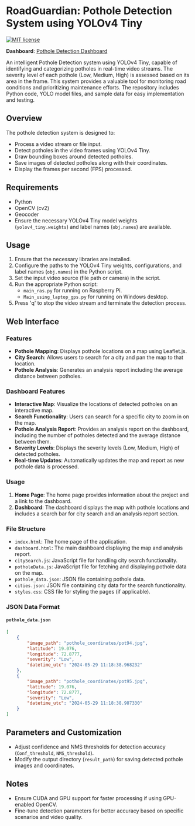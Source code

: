 # RoadGuardian: Pothole Detection System using YOLOv4 Tiny

[![MIT license](https://img.shields.io/badge/License-MIT-blue.svg)](https://lbesson.mit-license.org/)

**Dashboard**: [Pothole Detection Dashboard](https://akshxyjagtap.github.io/RoadGuardian-Pothole-Detection-System-with-Dashboard/)

An intelligent Pothole Detection system using YOLOv4 Tiny, capable of identifying and categorizing potholes in real-time video streams. The severity level of each pothole (Low, Medium, High) is assessed based on its area in the frame. This system provides a valuable tool for monitoring road conditions and prioritizing maintenance efforts. The repository includes Python code, YOLO model files, and sample data for easy implementation and testing.

## Overview

The pothole detection system is designed to:

- Process a video stream or file input.
- Detect potholes in the video frames using YOLOv4 Tiny.
- Draw bounding boxes around detected potholes.
- Save images of detected potholes along with their coordinates.
- Display the frames per second (FPS) processed.

## Requirements

- Python
- OpenCV (cv2)
- Geocoder
- Ensure the necessary YOLOv4 Tiny model weights (`yolov4_tiny.weights`) and label names (`obj.names`) are available.

## Usage

1. Ensure that the necessary libraries are installed.
2. Configure the paths to the YOLOv4 Tiny weights, configurations, and label names (`obj.names`) in the Python script.
3. Set the input video source (file path or camera) in the script.
4. Run the appropriate Python script:
   - `main_ras.py` for running on Raspberry Pi.
   - `Main_using_laptop_gps.py` for running on Windows desktop.
5. Press 'q' to stop the video stream and terminate the detection process.


## Web Interface

### Features

- **Pothole Mapping**: Displays pothole locations on a map using Leaflet.js.
- **City Search**: Allows users to search for a city and pan the map to that location.
- **Pothole Analysis**: Generates an analysis report including the average distance between potholes.

### Dashboard Features

- **Interactive Map**: Visualize the locations of detected potholes on an interactive map.
- **Search Functionality**: Users can search for a specific city to zoom in on the map.
- **Pothole Analysis Report**: Provides an analysis report on the dashboard, including the number of potholes detected and the average distance between them.
- **Severity Levels**: Displays the severity levels (Low, Medium, High) of detected potholes.
- **Real-time Updates**: Automatically updates the map and report as new pothole data is processed.

### Usage

1. **Home Page**: The home page provides information about the project and a link to the dashboard.
2. **Dashboard**: The dashboard displays the map with pothole locations and includes a search bar for city search and an analysis report section.

### File Structure

- `index.html`: The home page of the application.
- `dashboard.html`: The main dashboard displaying the map and analysis report.
- `citySearch.js`: JavaScript file for handling city search functionality.
- `potholeData.js`: JavaScript file for fetching and displaying pothole data on the map.
- `pothole_data.json`: JSON file containing pothole data.
- `cities.json`: JSON file containing city data for the search functionality.
- `styles.css`: CSS file for styling the pages (if applicable).

### JSON Data Format

#### `pothole_data.json`

```json
[
    {
        "image_path": "pothole_coordinates/pot94.jpg",
        "latitude": 19.076,
        "longitude": 72.8777,
        "severity": "Low",
        "datetime_utc": "2024-05-29 11:18:38.968232"
    },
    {
        "image_path": "pothole_coordinates/pot95.jpg",
        "latitude": 19.076,
        "longitude": 72.8777,
        "severity": "Low",
        "datetime_utc": "2024-05-29 11:18:38.987330"
    }
]
```
## Parameters and Customization

- Adjust confidence and NMS thresholds for detection accuracy (`Conf_threshold`, `NMS_threshold`).
- Modify the output directory (`result_path`) for saving detected pothole images and coordinates.

## Notes

- Ensure CUDA and GPU support for faster processing if using GPU-enabled OpenCV.
- Fine-tune detection parameters for better accuracy based on specific scenarios and video quality.

